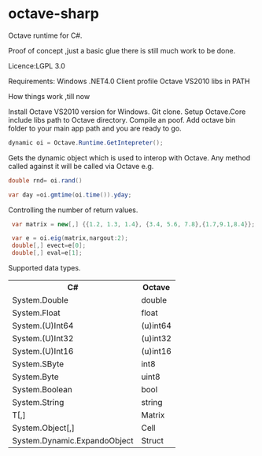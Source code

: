 octave-sharp
============

Octave runtime for C#.

Proof of concept ,just a basic glue  there is still much work to be done.

Licence:LGPL 3.0

Requirements:
Windows
.NET4.0 Client profile
Octave VS2010 libs in PATH

How things work ,till now

Install Octave VS2010 version for Windows. Git clone. Setup Octave.Core include libs path to Octave directory. Compile an poof.
Add octave bin folder to your main app path and you are ready to go.

```c#
dynamic oi = Octave.Runtime.GetIntepreter();
```
Gets the dynamic object which is used to interop with Octave. Any method called against it will be called via Octave e.g.

```c#
double rnd= oi.rand()

var day =oi.gmtime(oi.time()).yday;

```
Controlling the number of return values.

```c#
 var matrix = new[,] {{1.2, 1.3, 1.4}, {3.4, 5.6, 7.8},{1.7,9.1,8.4}};

 var e = oi.eig(matrix,nargout:2);
 double[,] evect=e[0];
 double[,] eval=e[1];

```
Supported data types.

<table>
  <tr>
    <th>C#</th><th>Octave</th>
  </tr>
  <tr>
    <td>System.Double</td><td>double</td>
  </tr>
  <tr>
    <td>System.Float</td><td>float</td>
  </tr>
  <tr>
    <td>System.(U)Int64</td><td>(u)int64</td>
  </tr>
  <tr>
    <td>System.(U)Int32</td><td>(u)int32</td>
  </tr>
  <tr>
    <td>System.(U)Int16</td><td>(u)int16</td>
  </tr>
  <tr>
    <td>System.SByte</td><td>int8</td>
  </tr>
  <tr>
    <td>System.Byte</td><td>uint8</td>
  </tr>
  <tr>
    <td>System.Boolean</td><td>bool</td>
  </tr>
  <tr>
    <td>System.String</td><td>string</td>
  </tr>
  <tr>
    <td>T[,]</td><td>Matrix</td>
  </tr>
  <tr>
    <td>System.Object[,]</td><td>Cell</td>
  </tr>
  <tr>
    <td>System.Dynamic.ExpandoObject</td><td>Struct</td>
  </tr>
</table>



